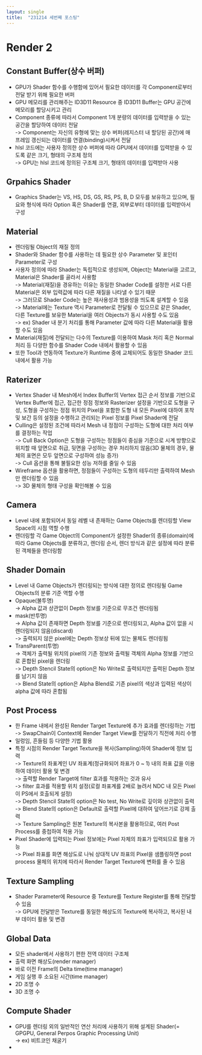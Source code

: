 ```yaml
---
layout: single
title:  "231214 세번째 포스팅"
---
```

# Render 2
## Constant Buffer(상수 버퍼)
* GPU가 Shader 함수를 수행함에 있어서 필요한 데이터를 각 Component로부터 전달 받기 위해 필요한 버퍼<br>
* GPU 메모리를 관리해주는 ID3D11 Resource 중 ID3D11 Buffer는 GPU 공간에 메모리를 할당시키고 관리<br>
* Component 종류에 따라서 Component 1개 분량의 데이터를 입력받을 수 있는 공간을 할당하여 데이터 전달<br>
-> Component는 자신의 유형에 맞는 상수 버퍼(레지스터 내 할당된 공간)에 매 프레임 갱신되는 데이터를 연결(binding)시켜서 전달<br>
* hlsl 코드에는 사용자 정의한 상수 버퍼에 따라 GPU에서 데이터를 입력받을 수 있도록 같은 크기, 형태의 구조체 정의<br>
-> GPU는 hlsl 코드에 정의된 구조체 크기, 형태의 데이터를 입력받아 사용<br>

## Grpahics Shader
* Graphics Shader는 VS, HS, DS, GS, RS, PS, B, D 모두를 보유하고 있으며, 필요와 형식에 따라 Option 혹은 Shader를 연결, 외부로부터 데이터를 입력받아서 구성<br>

## Material
* 렌더링될 Object의 재질 정의<br>
* Shader와 Shader 함수를 사용하는 데 필요한 상수 Parameter 및 포인터 Parameter로 구성<br>
* 사용자 정의에 따라 Shader는 독립적으로 생성되며, Object는 Material을 고르고, Material은 Shader를 골라서 사용함<br>
-> Material(재질)을 경유하는 이유는 동일한 Shader Code를 설정한 서로 다른 Material은 외부 입력값에 따라 다른 재질을 나타낼 수 있기 때문<br>
-> 그러므로 Shader Code는 높은 재사용성과 범용성을 띄도록 설계할 수 있음<br>
-> Material에는 Texture 역시 Parameter로 전달될 수 있으므로 같은 Shader, 다른 Texture를 보유한 Material을 여러 Objects가 동시 사용할 수도 있음<br>
-> ex) Shader 내 분기 처리를 통해 Parameter 값에 따라 다른 Material을 활용할 수도 있음<br>
* Material(재질)에 전달되는 다수의 Texture를 이용하여 Mask 처리 혹은 Normal 처리 등 다양한 함수를 Shader Code 내에서 활용할 수 있음<br>
* 또한 Tool과 연동하여 Texture가 Runtime 중에 교체되어도 동일한 Shader 코드 내에서 활용 가능<br>

## Raterizer
* Vertex Shader 내 Mesh에서 Index Buffer의 Vertex 접근 순서 정보를 기반으로 Vertex Buffer에 접근, 접근한 정점 정보와 Rasterizer 설정을 기반으로 도형을 구성, 도형을 구성하는 정점 위치의 Pixel을 포함한 도형 내 모든 Pixel에 대하여 포착 및 보간 등의 설정을 수행하고 관리되는 Pixel 정보를 Pixel Shader에 전달<br>
* Culling은 설정된 조건에 따라서 Mesh 내 정점이 구성하는 도형에 대한 처리 여부를 결정하는 작업<br>
-> Cull Back Option은 도형을 구성하는 정점들이 중심을 기준으로 시계 방향으로 위치할 때 앞면으로 취급, 뒷면을 구성하는 경우 처리하지 않음(3D 물체의 경우, 물체의 표면은 모두 앞면으로 구성하여 성능 증가)<br>
-> Cull 옵션을 통해 불필요한 성능 저하를 줄일 수 있음<br>
* Wireframe 옵션을 활용하면, 정점들이 구성하는 도형의 테두리만 출력하여 Mesh만 렌더링할 수 있음<br>
-> 3D 물체의 형태 구성을 확인해볼 수 있음<br>

## Camera
* Level 내에 포함되어서 동일 레벨 내 존재하는 Game Objects를 렌더링할 View Space의 시점 역할 수행<br>
* 렌더링할 각 Game Object의 Component가 설정한 Shader의 종류(domain)에 따라 Game Objects를 분류하고, 렌더링 순서, 렌더 방식과 같은 설정에 따라 분류된 객체들을 렌더링함<br>

## Shader Domain
* Level 내 Game Objects가 렌더링되는 방식에 대한 정의로 렌더링될 Game Objects의 분류 기준 역할 수행
* Opaque(불투명)<br>
-> Alpha 값과 상관없이 Depth 정보를 기준으로 무조건 렌더링됨<br>
* mask(반투명)<br>
-> Alpha 값이 존재하면 Depth 정보를 기준으로 렌더링되고, Alpha 값이 없을 시 렌더링되지 않음(discard)<br>
-> 출력되지 않은 pixel에는 Depth 정보상 뒤에 있는 물체도 렌더링됨<br>
* TransParent(투명)<br>
-> 객체가 출력될 위치의 pixel의 기존 정보와 출력될 객체의 Alpha 정보를 기반으로 혼합된 pixel을 렌더링<br>
-> Depth Stencil State의 option은 No Write로 출력되지만 출력된 Depth 정보를 남기지 않음<br>
-> Blend State의 option은 Alpha Blend로 기존 pixel의 색상과 입력된 색상이 alpha 값에 따라 혼합됨<br>

## Post Process
* 한 Frame 내에서 완성된 Render Target Texture에 추가 효과를 렌더링하는 기법<br>
-> SwapChain이 Context에 Render Target View를 전달하기 직전에 처리 수행<br>
* 일렁임, 흔들림 등 다양한 기법 활용<br>
* 특정 시점의 Render Target Texture을 복사(Sampling)하여 Shader에 정보 입력<br>
-> Texture의 좌표계인 UV 좌표계(정규화되어 좌표가 0 ~ 1) 내의 좌표 값을 이용하여 데이터 활용 및 변경<br>
-> 출력할 Render Target에 filter 효과를 적용하는 것과 유사<br>
-> filter 효과를 적용할 위치 설정(로컬 좌표계를 2배로 늘려서 NDC 내 모든 Pixel이 PS에서 호출되게 설정)<br>
-> Depth Stencil State의 option은 No test, No Write로 깊이와 상관없이 출력<br>
-> Blend State의 option은 Default로 출력할 Pixel에 대하여 덮어쓰기로 강제 출력<br>
-> Texture Sampling은 원본 Texture의 복사본을 활용하므로, 여러 Post Process를 중첩하여 적용 가능<br>
* Pixel Shader에 입력되는 Pixel 정보에는 Pixel 자체의 좌표가 입력되므로 활용 가능<br>
-> Pixel 좌표를 화면 해상도로 나눠 상대적 UV 좌표의 Pixel을 샘플링하면 post process 물체의 위치에 따라서 Render Target Texture에 변화를 줄 수 있음<br>

## Texture Sampling
* Shader Parameter에 Resource 중 Texture를 Texture Register를 통해 전달할 수 있음<br>
-> GPU에 전달받은 Texture를 동일한 해상도의 Texture에 복사하고, 복사된 내부 데이터 활용 및 변경<br>

## Global Data
* 모든 shader에서 사용하기 편한 전역 데이터 구조체<br>
* 출력 화면 해상도(render manager)<br>
* 바로 이전 Frame의 Delta time(time manager)<br>
* 게임 실행 후 소요된 시간(time manager)<br>
* 2D 조명 수<br>
* 3D 조명 수<br>

## Compute Shader
* GPU를 렌더링 외의 일반적인 연산 처리에 사용하기 위해 설계된 Shader(= GPGPU, General Perpos Graphic Processing Unit)<br>
-> ex) 비트코인 채굴기<br>
* 
